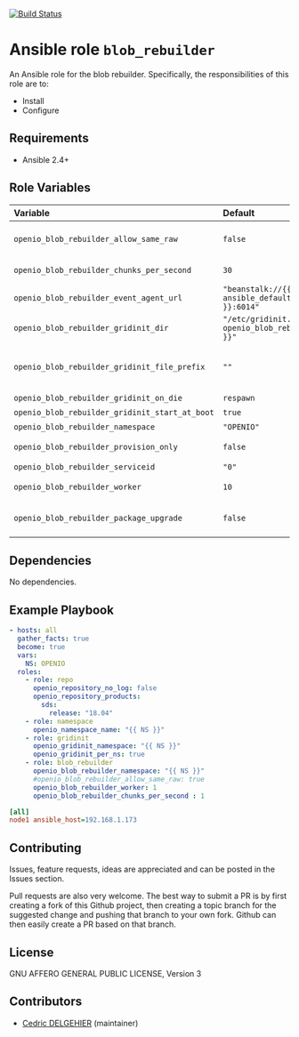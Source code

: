 [![Build Status](https://travis-ci.org/open-io/ansible-role-openio-oio-blob-rebuilder.svg?branch=20.04)](https://travis-ci.org/open-io/ansible-role-openio-oio-blob-rebuilder)
# Ansible role `blob_rebuilder`

An Ansible role for the blob rebuilder. Specifically, the responsibilities of this role are to:

- Install
- Configure

## Requirements

- Ansible 2.4+

## Role Variables


| Variable   | Default | Comments (type)  |
| :---       | :---    | :---             |
| `openio_blob_rebuilder_allow_same_raw` | `false` | Allow rebuilding a chunk on the original rawx |
| `openio_blob_rebuilder_chunks_per_second` | `30` | Max chunks per second per worker |
| `openio_blob_rebuilder_event_agent_url` | `"beanstalk://{{ ansible_default_ipv4.address }}:6014"` | Read chunks from this file instead of rdir |
| `openio_blob_rebuilder_gridinit_dir` | `"/etc/gridinit.d/{{ openio_blob_rebuilder_namespace }}"` | Path to copy the gridinit conf |
| `openio_blob_rebuilder_gridinit_file_prefix` | `""` | Maybe set it to {{ openio_ecd_namespace }}- for old gridinit's style |
| `openio_blob_rebuilder_gridinit_on_die` | `respawn` | Behaviour on failure |
| `openio_blob_rebuilder_gridinit_start_at_boot` | `true` | Start at system boot |
| `openio_blob_rebuilder_namespace` | `"OPENIO"` | Namespace |
| `openio_blob_rebuilder_provision_only` | `false` | Provision only without restarting services |
| `openio_blob_rebuilder_serviceid` | `"0"` | ID in gridinit |
| `openio_blob_rebuilder_worker` | `10` | Number of worker concurrently |
| `openio_blob_rebuilder_package_upgrade` | `false` | Set the packages to the latest version (to be set in extra_vars) |

## Dependencies
No dependencies.

## Example Playbook

```yaml
- hosts: all
  gather_facts: true
  become: true
  vars:
    NS: OPENIO
  roles:
    - role: repo
      openio_repository_no_log: false
      openio_repository_products:
        sds:
          release: "18.04"
    - role: namespace
      openio_namespace_name: "{{ NS }}"
    - role: gridinit
      openio_gridinit_namespace: "{{ NS }}"
      openio_gridinit_per_ns: true
    - role: blob_rebuilder
      openio_blob_rebuilder_namespace: "{{ NS }}"
      #openio_blob_rebuilder_allow_same_raw: true
      openio_blob_rebuilder_worker: 1
      openio_blob_rebuilder_chunks_per_second : 1
```


```ini
[all]
node1 ansible_host=192.168.1.173
```

## Contributing

Issues, feature requests, ideas are appreciated and can be posted in the Issues section.

Pull requests are also very welcome.
The best way to submit a PR is by first creating a fork of this Github project, then creating a topic branch for the suggested change and pushing that branch to your own fork.
Github can then easily create a PR based on that branch.

## License

GNU AFFERO GENERAL PUBLIC LICENSE, Version 3

## Contributors

- [Cedric DELGEHIER](https://github.com/cdelgehier) (maintainer)
